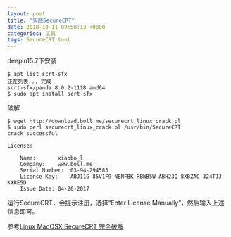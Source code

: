 ```yaml
---
layout: post
title: "实践SecureCRT"
date: 2018-10-11 09:58:13 +0800
categories: 工具
tags: SecureCRT tool
---
```


deepin15.7下安装

```shell
$ apt list scrt-sfx
正在列表... 完成
scrt-sfx/panda 8.0.2-1118 amd64
$ sudo apt install scrt-sfx
```

破解

```shell
$ wget http://download.boll.me/securecrt_linux_crack.pl
$ sudo perl securecrt_linux_crack.pl /usr/bin/SecureCRT 
crack successful

License:

	Name:		xiaobo_l
	Company:	www.boll.me
	Serial Number:	03-94-294583
	License Key:	ABJ11G 85V1F9 NENFBK RBWB5W ABH23Q 8XBZAC 324TJJ KXRE5D
	Issue Date:	04-20-2017
```

运行SecureCRT，会提示注册，选择“Enter License Manually”，然后输入上述信息即可。



参考[Linux MacOSX SecureCRT 完全破解](https://www.boll.me/archives/680#comment-2421)